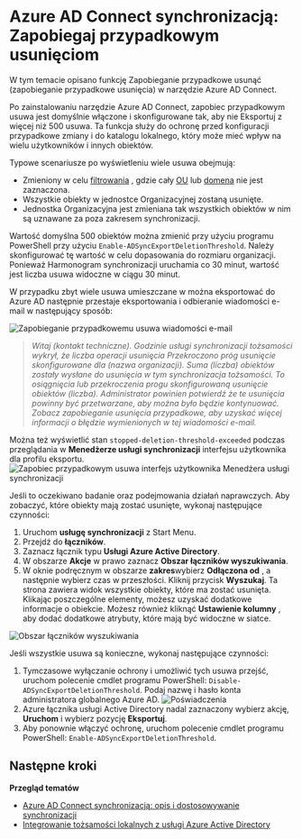 <properties
   pageTitle="Azure AD Connect synchronizacją: zapobiec przypadkowym usuwa | Microsoft Azure"
   description="W tym temacie opisano funkcję Zapobieganie przypadkowego usunięcia (zapobieganie przypadkowego usunięcia) w narzędzie Azure AD Connect."
   services="active-directory"
   documentationCenter=""
   authors="AndKjell"
   manager="femila"
   editor=""/>

<tags
   ms.service="active-directory"
   ms.devlang="na"
   ms.topic="article"
   ms.tgt_pltfrm="na"
   ms.workload="identity"
   ms.date="09/01/2016"
   ms.author="billmath"/>

# <a name="azure-ad-connect-sync-prevent-accidental-deletes"></a>Azure AD Connect synchronizacją: Zapobiegaj przypadkowym usunięciom
W tym temacie opisano funkcję Zapobieganie przypadkowe usunąć (zapobieganie przypadkowe usunięcia) w narzędzie Azure AD Connect.

Po zainstalowaniu narzędzie Azure AD Connect, zapobiec przypadkowym usuwa jest domyślnie włączone i skonfigurowane tak, aby nie Eksportuj z więcej niż 500 usuwa. Ta funkcja służy do ochronę przed konfiguracji przypadkowe zmiany i do katalogu lokalnego, który może mieć wpływ na wielu użytkowników i innych obiektów.

Typowe scenariusze po wyświetleniu wiele usuwa obejmują:

- Zmieniony w celu [filtrowania](active-directory-aadconnectsync-configure-filtering.md) , gdzie cały [OU](active-directory-aadconnectsync-configure-filtering.md#organizational-unitbased-filtering) lub [domena](active-directory-aadconnectsync-configure-filtering.md#domain-based-filtering) nie jest zaznaczona.
- Wszystkie obiekty w jednostce Organizacyjnej zostaną usunięte.
- Jednostka Organizacyjna jest zmieniana tak wszystkich obiektów w nim są uznawane za poza zakresem synchronizacji.

Wartość domyślna 500 obiektów można zmienić przy użyciu programu PowerShell przy użyciu `Enable-ADSyncExportDeletionThreshold`. Należy skonfigurować tę wartość w celu dopasowania do rozmiaru organizacji. Ponieważ Harmonogram synchronizacji uruchamia co 30 minut, wartość jest liczba usuwa widoczne w ciągu 30 minut.

W przypadku zbyt wiele usuwa umieszczane w można eksportować do Azure AD następnie przestaje eksportowania i odbieranie wiadomości e-mail w następujący sposób:

![Zapobieganie przypadkowemu usuwa wiadomości e-mail](./media/active-directory-aadconnectsync-feature-prevent-accidental-deletes/email.png)

> *Witaj (kontakt techniczne). Godzinie usługi synchronizacji tożsamości wykrył, że liczba operacji usunięcia Przekroczono próg usunięcie skonfigurowane dla (nazwa organizacji). Suma (liczba) obiektów zostały wysłane do usunięcia w tym synchronizacja tożsamości. To osiągnięcia lub przekroczenia progu skonfigurowaną usunięcie obiektów (liczba). Administrator powinien potwierdź że te usunięcia powinny być przetwarzane, aby można było będzie kontynuować. Zobacz zapobieganie usunięcia przypadkowe, aby uzyskać więcej informacji o błędzie wymienionych w tej wiadomości e-mail.*

Można też wyświetlić stan `stopped-deletion-threshold-exceeded` podczas przeglądania w **Menedżerze usługi synchronizacji** interfejsu użytkownika dla profilu eksportu.
![Zapobiec przypadkowym usuwa interfejs użytkownika Menedżera usługi synchronizacji](./media/active-directory-aadconnectsync-feature-prevent-accidental-deletes/syncservicemanager.png)

Jeśli to oczekiwano badanie oraz podejmowania działań naprawczych. Aby zobaczyć, które obiekty mają zostać usunięte, wykonaj następujące czynności:

1. Uruchom **usługę synchronizacji** z Start Menu.
2. Przejdź do **łączników**.
3. Zaznacz łącznik typu **Usługi Azure Active Directory**.
4. W obszarze **Akcje** w prawo zaznacz **Obszar łączników wyszukiwania**.
5. W oknie podręcznym w obszarze **zakres**wybierz **Odłączona od** , a następnie wybierz czas w przeszłości. Kliknij przycisk **Wyszukaj**. Ta strona zawiera widok wszystkie obiekty, które ma zostać usunięta. Klikając poszczególne elementy, możesz uzyskać dodatkowe informacje o obiekcie. Możesz również kliknąć **Ustawienie kolumny** , aby dodać dodatkowe atrybuty, które mają być widoczne w siatce.

![Obszar łączników wyszukiwania](./media/active-directory-aadconnectsync-feature-prevent-accidental-deletes/searchcs.png)

Jeśli wszystkie usuwa są konieczne, wykonaj następujące czynności:

1. Tymczasowe wyłączanie ochrony i umożliwić tych usuwa przejść, uruchom polecenie cmdlet programu PowerShell: `Disable-ADSyncExportDeletionThreshold`. Podaj nazwę i hasło konta administratora globalnego Azure AD.
![Poświadczenia](./media/active-directory-aadconnectsync-feature-prevent-accidental-deletes/credentials.png)
2. Azure łącznika usługi Active Directory nadal zaznaczony wybierz akcję, **Uruchom** i wybierz pozycję **Eksportuj**.
3. Aby ponownie włączyć ochronę, uruchom polecenie cmdlet programu PowerShell: `Enable-ADSyncExportDeletionThreshold`.

## <a name="next-steps"></a>Następne kroki

**Przegląd tematów**

- [Azure AD Connect synchronizacją: opis i dostosowywanie synchronizacji](active-directory-aadconnectsync-whatis.md)
- [Integrowanie tożsamości lokalnych z usługi Azure Active Directory](active-directory-aadconnect.md)
